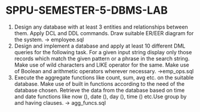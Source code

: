 # SPPU-SEMESTER-5-DBMS-LAB
1) Design any database with at least 3 entities and relationships between them. Apply DCL and DDL commands. Draw suitable ER/EER diagram for the system.   -> employee.sql
2) Design and implement a database and apply at least 10 different DML queries for the following task. For a given input string display only those records which match the given pattern or a phrase in the search string. Make use of wild characters and LIKE operator for the same. Make use of Boolean and arithmetic operators wherever necessary. ->emp_ops.sql
3) Execute the aggregate functions like count, sum, avg etc. on the suitable database. Make use of built in functions according to the need of the database chosen. Retrieve the data from the database based on time and date functions like now (), date (), day (), time () etc.Use group by and having clauses.  -> agg_funcs.sql
